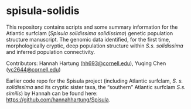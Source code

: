 # spisula-solidis
This repository contains scripts and some summary information for the Atlantic surfclam (*Spisula solidissima solidissima*) genetic population structure manuscript. The genomic data identified, for the first time, morphologically cryptic, deep population structure within *S.s. solidissima* and inferred population connectivity. 

Contributors: Hannah Hartung (hh693@cornell.edu), Yuqing Chen (yc2644@cornell.edu) 

Earlier code repo for the Spisula project (including  Atlantic surfclam, *S. s. solidissima* and its cryptic sister taxa, the “southern” Atlantic surfclam *S.s. similis*) by Hannah can be found here: https://github.com/hannahhartung/Spisula. 
